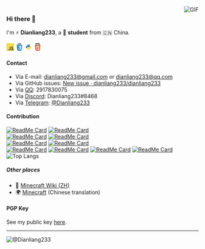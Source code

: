 <img align="right" alt="GIF" src="https://i.pinimg.com/originals/e4/26/70/e426702edf874b181aced1e2fa5c6cde.gif" />

### Hi there 👋

I'm ⚡️ **Dianliang233**, a 📖 **student** from 🇨🇳 China.

<code><img height="20" src="https://raw.githubusercontent.com/github/explore/80688e429a7d4ef2fca1e82350fe8e3517d3494d/topics/javascript/javascript.png"></code>
<code><img height="20" src="https://raw.githubusercontent.com/github/explore/80688e429a7d4ef2fca1e82350fe8e3517d3494d/topics/css/css.png"></code>
<code><img height="20" src="https://raw.githubusercontent.com/github/explore/80688e429a7d4ef2fca1e82350fe8e3517d3494d/topics/python/python.png"></code>
<code><img height="20" src="https://raw.githubusercontent.com/github/explore/80688e429a7d4ef2fca1e82350fe8e3517d3494d/topics/html/html.png"></code>

#### Contact
- Via E-mail: [dianliang233@gmail.com](mailto:dianliang233@gmail.com) or [dianliang233@qq.com](mailto:dianliang233@qq.com)
- Via GitHub issues: [New issue · dianliang233/dianliang233](https://github.com/dianliang233/dianliang233/issues/new)
- Via [QQ](https://im.qq.com): 2917830075
- Via [Discord](https://discord.com): Dianliang233#8468
- Via [Telegram](https://telegram.org): [@Dianliang233](https://t.me/Dianliang233)

#### Contribution

[![ReadMe Card](https://github-readme-stats.vercel.app/api/pin/?username=Teahouse-Studios&repo=mcwzh-meme-resourcepack&show_owner=false)](https://github.com/Teahouse-Studios/mcwzh-meme-resourcepack)
[![ReadMe Card](https://github-readme-stats.vercel.app/api/pin/?username=Teahouse-Studios&repo=mcwzh-meme-resourcepack-bedrock&show_owner=false)](https://github.com/Teahouse-Studios/mcwzh-meme-resourcepack-bedrock)<br>
[![ReadMe Card](https://github-readme-stats.vercel.app/api/pin/?username=dianliang233&repo=minecraft-lzh&show_owner=false)](https://github.com/dianliang233/minecraft-lzh)
[![ReadMe Card](https://github-readme-stats.vercel.app/api/pin/?username=Dragon-Fish&repo=InPageEdit-v2&show_owner=true)](https://github.com/Dragon-Fish/InPageEdit-v2)<br>
[![ReadMe Card](https://github-readme-stats.vercel.app/api/pin/?username=dianliang233&repo=lxazl&show_owner=false)](https://github.com/dianliang233/lxazl)
[![ReadMe Card](https://github-readme-stats.vercel.app/api/pin/?username=Markus-Rost&repo=discord-wiki-bot&show_owner=true)](https://github.com/Markus-Rost/discord-wiki-bot)<br>
[![ReadMe Card](https://github-readme-stats.vercel.app/api/pin/?username=Teahouse-Studios&repo=_LittleK_&show_owner=false)](https://github.com/Teahouse-Studios/_LittleK_)
[![ReadMe Card](https://github-readme-stats.vercel.app/api/pin/?username=Teahouse-Studios&repo=bot&show_owner=false)](https://github.com/Teahouse-Studios/bot)
[![ReadMe Card](https://github-readme-stats.vercel.app/api/pin/?username=ff98sha&repo=mclangcn&show_owner=true)](https://github.com/ff98sha/mclangcn)
[![ReadMe Card](https://github-readme-stats.vercel.app/api/pin/?username=jellysquid3&repo=sodium-fabric&show_owner=true)](https://github.com/jellysquid3/sodium-fabric)
![Top Langs](https://github-readme-stats.vercel.app/api/top-langs/?username=dianliang233&layout=compact)

##### Other places
- 📖 [Minecraft Wiki (ZH)](https://minecraft-zh.gamepedia.com/Minecraft_Wiki)
- 🌍 [Minecraft](https://crowdin.com/project/minecraft) (Chinese translation)

#### PGP Key
See my public key [here](https://github.com/dianliang233/dianliang233/blob/master/public-key.txt).

----------------------

![@Dianliang233](https://github-readme-stats.vercel.app/api?username=dianliang233&count_private=true&show_icons=true&theme=tokyonight)

